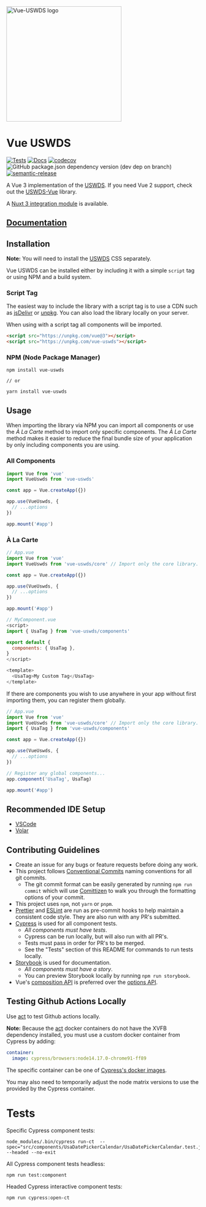 <!-- markdownlint-disable-next-line -->
<img width="300" src="media/logo.svg" alt="Vue-USWDS logo">

# Vue USWDS

[![Tests](https://github.com/patrickcate/vue-uswds/actions/workflows/tests.yml/badge.svg)](https://github.com/patrickcate/vue-uswds/actions/workflows/tests.yml) [![Docs](https://github.com/patrickcate/vue-uswds/actions/workflows/docs.yml/badge.svg)](https://github.com/patrickcate/vue-uswds/actions/workflows/docs.yml) [![codecov](https://codecov.io/gh/patrickcate/vue-uswds/branch/develop/graph/badge.svg?token=3R49R79IKK)](https://codecov.io/gh/patrickcate/vue-uswds) ![GitHub package.json dependency version (dev dep on branch)](https://img.shields.io/github/package-json/dependency-version/patrickcate/vue-uswds/dev/@uswds/uswds) [![semantic-release](https://img.shields.io/badge/semantic--release-e10079?logo=semantic-release&labelColor=494949&color=d90f7c)](https://github.com/semantic-release/semantic-release)

A Vue 3 implementation of the [USWDS](https://designsystem.digital.gov). If you need Vue 2 support, check out the [USWDS-Vue](https://github.com/thepipster/uswds-vue) library.

A [Nuxt 3 integration module](https://github.com/patrickcate/nuxt-uswds) is available.

## [Documentation](https://patrickcate.github.io/vue-uswds/)

## Installation

**Note:** You will need to install the [USWDS](https://designsystem.digital.gov) CSS separately.

Vue USWDS can be installed either by including it with a simple `script` tag or using NPM and a build system.

### Script Tag

The easiest way to include the library with a script tag is to use a CDN such as [jsDelivr](https://www.jsdelivr.com) or [unpkg](https://unpkg.com). You can also load the library locally on your server.

When using with a script tag all components will be imported.

```html
<script src="https://unpkg.com/vue@3"></script>
<script src="https://unpkg.com/vue-uswds"></script>
```

### NPM (Node Package Manager)

```shell
npm install vue-uswds

// or

yarn install vue-uswds
```

## Usage

When importing the library via NPM you can import all components or use the _À La Carte_ method to import only specific components. The _À La Carte_ method makes it easier to reduce the final bundle size of your application by only including components you are using.

### All Components

```javascript
import Vue from 'vue'
import VueUswds from 'vue-uswds'

const app = Vue.createApp({})

app.use(VueUswds, {
  // ...options
})

app.mount('#app')
```

### À La Carte

```javascript
// App.vue
import Vue from 'vue'
import VueUswds from 'vue-uswds/core' // Import only the core library.

const app = Vue.createApp({})

app.use(VueUswds, {
  // ...options
})

app.mount('#app')
```

```js
// MyComponent.vue
<script>
import { UsaTag } from 'vue-uswds/components'

export default {
  components: { UsaTag },
}
</script>

<template>
  <UsaTag>My Custom Tag</UsaTag>
</template>
```

If there are components you wish to use anywhere in your app without first importing them, you can register them globally.

```javascript
// App.vue
import Vue from 'vue'
import VueUswds from 'vue-uswds/core' // Import only the core library.
import { UsaTag } from 'vue-uswds/components'

const app = Vue.createApp({})

app.use(VueUswds, {
  // ...options
})

// Register any global components...
app.component('UsaTag', UsaTag)

app.mount('#app')
```

## Recommended IDE Setup

- [VSCode](https://code.visualstudio.com)
- [Volar](https://marketplace.visualstudio.com/items?itemName=vue.volar)

## Contributing Guidelines

- Create an issue for any bugs or feature requests before doing any work.
- This project follows [Conventional Commits](https://www.conventionalcommits.org) naming conventions for all git commits.
  - The git commit format can be easily generated by running `npm run commit` which will use [Comittizen](https://github.com/commitizen/cz-cli) to walk you through the formatting options of your commit.
- This project uses `npm`, not `yarn` or `pnpm`.
- [Prettier](https://prettier.io) and [ESLint](https://eslint.org) are run as pre-commit hooks to help maintain a consistent code style. They are also run with any PR's submitted.
- [Cypress](https://www.cypress.io) is used for all component tests.
  - _All components must have tests_.
  - Cypress can be run locally, but will also run with all PR's.
  - Tests must pass in order for PR's to be merged.
  - See the "Tests" section of this README for commands to run tests locally.
- [Storybook](https://storybook.js.org/) is used for documentation.
  - _All components must have a story_.
  - You can preview Storybook locally by running `npm run storybook`.
- Vue's [composition API](https://vuejs.org/guide/introduction.html#composition-api) is preferred over the [options API](https://vuejs.org/guide/introduction.html#options-api).

## Testing Github Actions Locally

Use [act](https://github.com/nektos/act) to test Github actions locally.

**Note:** Because the [act](https://github.com/nektos/act) docker containers do not have the XVFB dependency installed, you must use a custom docker container from Cypress by adding:

```yaml
container:
  image: cypress/browsers:node14.17.0-chrome91-ff89
```

The specific container can be one of [Cypress's docker images](https://github.com/cypress-io/cypress-docker-images).

You may also need to temporarily adjust the node matrix versions to use the provided by the Cypress container.

# Tests

Specific Cypress component tests:

```shell
node_modules/.bin/cypress run-ct  --spec="src/components/UsaDatePickerCalendar/UsaDatePickerCalendar.test.js" --headed --no-exit
```

All Cypress component tests headless:

```shell
npm run test:component
```

Headed Cypress interactive component tests:

```shell
npm run cypress:open-ct
```

